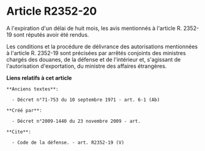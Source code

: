 # Article R2352-20

A l'expiration d'un délai de huit mois, les avis mentionnés à l'article R. 2352-19 sont réputés avoir été rendus. 

Les conditions et la procédure de délivrance des autorisations mentionnées à l'article R. 2352-19 sont précisées par arrêtés
conjoints des ministres chargés des douanes, de la défense et de l'intérieur et, s'agissant de l'autorisation d'exportation,
du ministre des affaires étrangères.

**Liens relatifs à cet article**

	**Anciens textes**:

	  - Décret n°71-753 du 10 septembre 1971 - art. 6-1 (Ab)

	**Créé par**:

	  - Décret n°2009-1440 du 23 novembre 2009 - art.

	**Cite**:

	  - Code de la défense. - art. R2352-19 (V)
